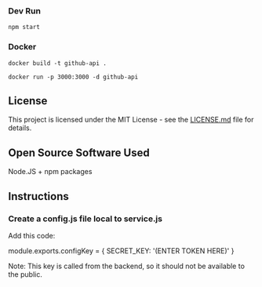 ### Dev Run

`npm start`

### Docker

`docker build -t github-api .`

`docker run -p 3000:3000 -d github-api`

## License

This project is licensed under the MIT License - see the [LICENSE.md](https://github.com/Seneca-CDOT/ostep-dashboard/blob/dashboard/GITHUB_API/LICENSE) file for details.

## Open Source Software Used

Node.JS + npm packages

## Instructions

### Create a config.js file local to service.js

Add this code: 

module.exports.configKey = {
    SECRET_KEY: '(ENTER TOKEN HERE)'
}

Note: This key is called from the backend, so it should not be available to the public.
